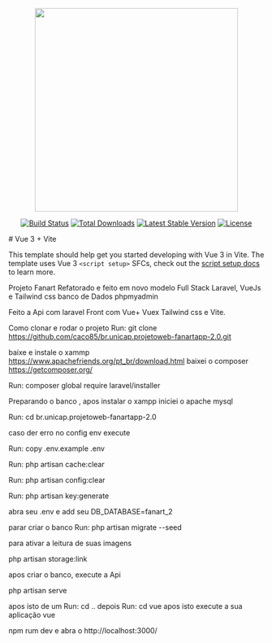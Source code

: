 <p align="center"><a href="https://laravel.com" target="_blank"><img src="https://raw.githubusercontent.com/laravel/art/master/logo-lockup/5%20SVG/2%20CMYK/1%20Full%20Color/laravel-logolockup-cmyk-red.svg" width="400"></a></p>

<p align="center">
<a href="https://travis-ci.org/laravel/framework"><img src="https://travis-ci.org/laravel/framework.svg" alt="Build Status"></a>
<a href="https://packagist.org/packages/laravel/framework"><img src="https://img.shields.io/packagist/dt/laravel/framework" alt="Total Downloads"></a>
<a href="https://packagist.org/packages/laravel/framework"><img src="https://img.shields.io/packagist/v/laravel/framework" alt="Latest Stable Version"></a>
<a href="https://packagist.org/packages/laravel/framework"><img src="https://img.shields.io/packagist/l/laravel/framework" alt="License"></a>
</p>
# Vue 3 + Vite

This template should help get you started developing with Vue 3 in Vite. The template uses Vue 3 `<script setup>` SFCs, check out the [script setup docs](https://v3.vuejs.org/api/sfc-script-setup.html#sfc-script-setup) to learn more.


Projeto Fanart Refatorado e feito em novo modelo Full Stack Laravel, VueJs e Tailwind css banco de Dados phpmyadmin

Feito a Api com laravel
Front com Vue+ Vuex
Tailwind css
e Vite.


Como clonar e rodar o projeto
Run: git clone https://github.com/caco85/br.unicap.projetoweb-fanartapp-2.0.git

baixe e instale o xammp https://www.apachefriends.org/pt_br/download.html
baixei o composer https://getcomposer.org/

Run: composer global require laravel/installer

Preparando o banco , apos instalar o xampp iniciei o apache mysql

Run: cd br.unicap.projetoweb-fanartapp-2.0

caso der erro no config env execute

Run: copy .env.example .env

Run: php artisan cache:clear

Run: php artisan config:clear

Run: php artisan key:generate


abra seu .env e add seu DB_DATABASE=fanart_2

parar criar  o banco
Run: php artisan migrate --seed

para ativar a leitura de suas imagens

php artisan storage:link

apos criar o banco, execute a Api

php artisan serve

apos isto de um Run: cd ..
depois 
Run: cd vue
apos isto execute a sua aplicação vue

npm rum dev 
e abra o http://localhost:3000/





